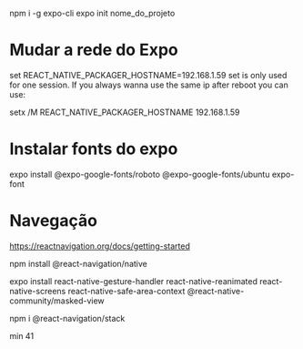 npm i -g expo-cli
expo init nome_do_projeto

# Mudar a rede do Expo

set REACT_NATIVE_PACKAGER_HOSTNAME=192.168.1.59
set is only used for one session. If you always wanna use the same ip after reboot you can use:

setx /M REACT_NATIVE_PACKAGER_HOSTNAME 192.168.1.59

# Instalar fonts do expo

expo install @expo-google-fonts/roboto @expo-google-fonts/ubuntu expo-font

# Navegação


https://reactnavigation.org/docs/getting-started

npm install @react-navigation/native

expo install react-native-gesture-handler react-native-reanimated react-native-screens react-native-safe-area-context @react-native-community/masked-view

npm i @react-navigation/stack


min 41